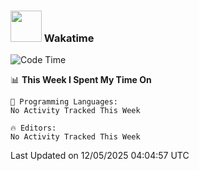 ### <img src="https://media.giphy.com/media/VgCDAzcKvsR6OM0uWg/giphy.gif" width="50"> Wakatime

  <!--START_SECTION:waka-->
![Code Time](http://img.shields.io/badge/Code%20Time-1%2C534%20hrs%2038%20mins-blue)

📊 **This Week I Spent My Time On** 

```text
💬 Programming Languages: 
No Activity Tracked This Week

🔥 Editors: 
No Activity Tracked This Week
```


 Last Updated on 12/05/2025 04:04:57 UTC
<!--END_SECTION:waka-->
